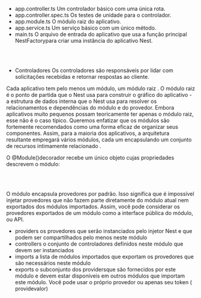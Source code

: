 
<ul>
<li>app.controller.ts	Um controlador básico com uma única rota.</li>
<li>app.controller.spec.ts	Os testes de unidade para o controlador.</li>
<li>app.module.ts	O módulo raiz do aplicativo.</li>
<li>app.service.ts	Um serviço básico com um único método.</li>
<li>main.ts	O arquivo de entrada do aplicativo que usa a função principal NestFactorypara criar uma instância do aplicativo Nest.</li>
</ul>
</br>
</br>
<ul>
<li>Controladores
Os controladores são responsáveis ​​por lidar com solicitações recebidas e retornar respostas ao cliente.</li>
</ul>

<p>
Cada aplicativo tem pelo menos um módulo, um módulo raiz . O módulo raiz é o ponto de partida que o Nest usa para construir o gráfico do aplicativo - a estrutura de dados interna que o Nest usa para resolver os relacionamentos e dependências do módulo e do provedor. Embora aplicativos muito pequenos possam teoricamente ter apenas o módulo raiz, esse não é o caso típico. Queremos enfatizar que os módulos são fortemente recomendados como uma forma eficaz de organizar seus componentes. Assim, para a maioria dos aplicativos, a arquitetura resultante empregará vários módulos, cada um encapsulando um conjunto de recursos intimamente relacionado .

O @Module()decorador recebe um único objeto cujas propriedades descrevem o módulo:
</p>
</br>
</br>
<p>O módulo encapsula provedores por padrão. Isso significa que é impossível injetar provedores que não fazem parte diretamente do módulo atual nem exportados dos módulos importados. Assim, você pode considerar os provedores exportados de um módulo como a interface pública do módulo, ou API.

 </p>

<ul>
<li>providers	os provedores que serão instanciados pelo injetor Nest e que podem ser compartilhados pelo menos neste módulo</li>
<li>controllers	o conjunto de controladores definidos neste módulo que devem ser instanciados</li>
<li>imports	a lista de módulos importados que exportam os provedores que são necessários neste módulo</li>
<li>exports	o subconjunto dos providersque são fornecidos por este módulo e devem estar disponíveis em outros módulos que importam este módulo. Você pode usar o próprio provedor ou apenas seu token ( providevalor)</li>


</ul>